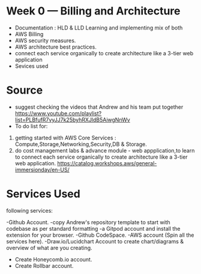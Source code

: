 # Week 0 — Billing and Architecture
- Documentation : HLD & LLD
Learning and implementing mix of both
- AWS Billing
- AWS security measures.
- AWS architecture best practices.
- connect each service organically to create architecture like a 3-tier web application
- Sevices used

# Source
- suggest checking the videos that Andrew and his team put together 
https://www.youtube.com/playlist?list=PLBfufR7vyJJ7k25byhRXJldB5AiwgNnWv
- To do list for:
1. getting started with AWS Core Services : Compute,Storage,Networking,Security,DB & Storage. 
2. do cost management labs & advance module - web appplication,to learn to connect each service organically to create architecture like a 3-tier web application.
https://catalog.workshops.aws/general-immersionday/en-US/

# Services Used

following services:

-Github Account.
-copy Andrew's repository template to start with codebase as per standard formatting
-a Gitpod account and install the extension for your browser.
-Github CodeSpace.
-AWS account (Spin all the services here).
-Draw.io/Lucidchart Account to create chart/diagrams & overview of what are you creating.
- Create Honeycomb.io account.
- Create Rollbar account.



 